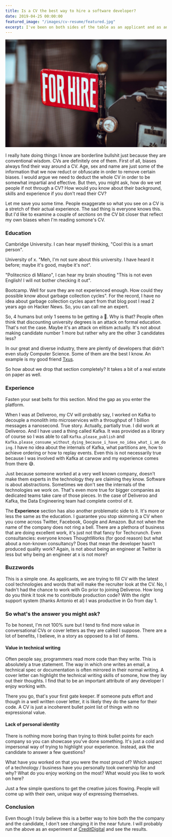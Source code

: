 ```yaml
---
title: Is a CV the best way to hire a software developer?
date: 2019-04-25 00:00:00
featured_image: "/images/cv-resume/featured.jpg"
excerpt: I've been on both sides of the table as an applicant and as an interviewer. In both cases I cannot help but feel I'm engaging in a bullshit process that supposedly is meant to either exemplify ones experience or vet them. Surely there must be a simpler way.
---
```


![Photo by Clem Onojeghuo on Unsplash](/images/cv-resume/featured.jpg)

I really hate doing things I know are borderline bullshit just because they are conventional wisdom. CVs are definitely one of them. First of all, biases always find their way around a CV. Age, sex and name are just some of the information that we now reduct or obfuscate in order to remove certain biases. I would argue we need to deduct the whole CV in order to be somewhat impartial and effective. But then, you might ask, how do we vet people if not through a CV? How would you know about their background, skills and experience if you don't read their CV?

Let me save you some time. People exaggerate so what you see on a CV is a stretch of their actual experience. The sad thing is everyone knows this. But I'd like to examine a couple of *sections* on the CV bit closer that reflect my own biases when I'm reading somone's CV.

### Education
Cambridge University. I can hear myself thinking, "Cool this is a smart person".

University of x. "Meh, I'm not sure about this university. I have heard it before; maybe it's good, maybe it's not".

"Politecnico di Milano", I can hear my brain shouting "This is not even English! I will not bother checking it out".

Bootcamp. Well for sure they are not experienced enough. How could they possible know about garbage collection cycles". For the record, I have no idea about garbage collection cycles apart from that blog post I read 2 years ago on Hacker News. So, you can call me an expert.

So, 4 humans but only 1 seems to be getting a 🥇. Why is that? People often think that discounting university degrees is an attack on formal education. That's not the case. Maybe it's an attack on elitism actually. It's not about making candidate number 1 more but rather why are the other 3 candidates less?

In our great and diverse industry, there are plently of developers that didn't even study Computer Science. Some of them are the best I know. An example is my good friend [Txus](https://twitter.com/txustice).

So how about we drop that section completely? It takes a bit of a real estate on paper as well.

### Experience
Fasten your seat belts for this section. Mind the gap as you enter the platform.

When I was at Deliveroo, my CV will probably say, I worked on Kafka to decouple a monolith into microservices with a throughput of 1 billion messages a nanosecond. True story. Actually, partially true. I did work at Deliveroo. And I have used a thing called Kafka. It was provided as a library of course so I was able to call `Kafka.please_publish` and `Kafka.please_consume_without_dying_because_i_have_no_idea_what_i_am_doing`. I have no idea about the internals of Kafka, what partitions are, how to achieve ordering or how to replay events. Even this is not necessarily true because I was involved with Kafka at carwow and my experience comes from there 😅.

Just because someone worked at a very well known company, doesn't make them experts in the technology they are claiming they know. Software is about abstractions. Sometimes we don't see the internals of the technologies we work on. That's even more true for bigger companies as dedicated teams take care of those pieces. In the case of Deliveroo and Kafka, the Data Engineering team had complete control of it.

The **Experience** section has also another problematic side to it. It's more or less the same as the education. I guarantee you stop skimming a CV when you come across Twitter, Facebook, Google and Amazon. But not when the name of the company does not ring a bell. There are a plethora of business that are doing excellent work, it's just not that fancy for Techcrunch. Even consultancies: everyone knows ThoughtWorks (for good reason) but what about a non-known consultancy? Does that mean the developer hasn't produced quality work? Again, is not about being an engineer at Twitter is less but why being an engineer at x is not more?

### Buzzwords
This is a simple one. As applicants, we are trying to fill CV with the latest cool technologies and words that will make the recruiter look at the CV. No, I hadn't had the chance to work with Go prior to joining Deliveroo. How long do you think it took me to contribute production code? With the right support system (thanks Antonio et al) I was productive in Go from day 1.

### So what's the answer you might ask?
To be honest, I'm not 100% sure but I tend to find more value in conversational CVs or cover letters as they are called I suppose. There are a lot of benefits, I believe, in a story as opposed to a list of items.

#### Value in technical writing
Often people say, programmers read more code than they write. This is absolutely a true statement. The way in which one writes an email, a technical spec or documentation is often mirrored in their normal writing. A cover letter can highlight the technical writing skills of somone, how they lay out their thoughts. I find that to be an important attribute of any developer I enjoy working with.

There you go, that's your first gate keeper. If someone puts effort and though in a well written cover letter, it is likely they do the same for their code. A CV is just a incoherent bullet point list of things with no expressional value.

#### Lack of personal identity
There is nothing more boring than trying to think bullet points for each company so you can showcase you've done something. It's just a cold and impersonal way of trying to highlight your experience. Instead, ask the candidate to answer a few questions?

What have you worked on that you were the most proud of? Which aspect of a technology / business have you personally took ownership for and why? What do you enjoy working on the most? What would you like to work on here?

Just a few simple questions to get the creative juices flowing. People will come up with their own, unique way of expressing themselves.

### Conclusion
Even though I truly believe this is a better way to hire both the the company and the candidate, I don't see changing it in the near future. I will probably run the above as an experiment at [CreditDigital](https://www.creditdigital.co.uk) and see the results.
